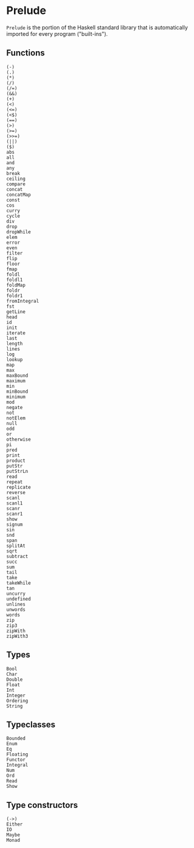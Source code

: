 # Prelude

`Prelude` is the portion of the Haskell standard library that is automatically imported for every program ("built-ins").

## Functions

```
(-)
(.)
(*)
(/)
(/=)
(&&)
(+)
(<)
(<=)
(<$)
(==)
(>)
(>=)
(>>=)
(||)
($)
abs
all
and
any
break
ceiling
compare
concat
concatMap
const
cos
curry
cycle
div
drop
dropWhile
elem
error
even
filter
flip
floor
fmap
foldl
foldl1
foldMap
foldr
foldr1
fromIntegral
fst
getLine
head
id
init
iterate
last
length
lines
log
lookup
map
max
maxBound
maximum
min
minBound
minimum
mod
negate
not
notElem
null
odd
or
otherwise
pi
pred
print
product
putStr
putStrLn
read
repeat
replicate
reverse
scanl
scanl1
scanr
scanr1
show
signum
sin
snd
span
splitAt
sqrt
subtract
succ
sum
tail
take
takeWhile
tan
uncurry
undefined
unlines
unwords
words
zip
zip3
zipWith
zipWith3
```

## Types

```
Bool
Char
Double
Float
Int
Integer
Ordering
String
```

## Typeclasses

```
Bounded
Enum
Eq
Floating
Functor
Integral
Num
Ord
Read
Show
```

## Type constructors

```
(->)
Either
IO
Maybe
Monad
```
